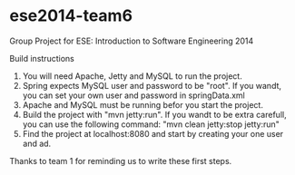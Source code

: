 ese2014-team6
=============
Group Project for ESE: Introduction to Software Engineering 2014

Build instructions
1. You will need Apache, Jetty and MySQL to run the project.
2. Spring expects MySQL user and password to be "root". If you wandt, you can set your own user and password in springData.xml
3. Apache and MySQL must be running befor you start the project.
4. Build the project with "mvn jetty:run". If you wandt to be extra carefull, you can use the following command: "mvn clean jetty:stop jetty:run"
5. Find the project at localhost:8080 and start by creating your one user and ad.

Thanks to team 1 for reminding us to write these first steps.